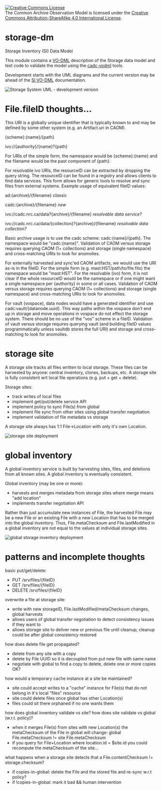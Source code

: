 <a rel="license" href="http://creativecommons.org/licenses/by-sa/4.0/">
<img alt="Creative Commons License" style="border-width:0" src="https://i.creativecommons.org/l/by-sa/4.0/88x31.png" /></a>
<br />The Common Archive Observation Model is licensed under the
<a rel="license" href="http://creativecommons.org/licenses/by-sa/4.0/">
Creative Commons Attribution-ShareAlike 4.0 International License</a>.

# storage-dm
Storage Inventory (SI) Data Model

This module contains a <a href="http://www.ivoa.net/documents/VODML/index.html">VO-DML</a> 
description of the Storage data model and test code to validate the model using the 
<a href="https://github.com/opencadc/core/tree/master/cadc-vodml">cadc-vodml</a> tools.

Development starts with the UML diagrams and the current version may be ahead of the 
<a href="https://github.com/pdowler/storage/blob/master/storage-dm/docs/index.html">SI VO-DML</a> documentation. 

<img alt="Storage System UML - development version" style="border-width:0" 
src="https://github.com/pdowler/storage/raw/master/storage-dm/src/main/resources/storage-inventory-0.1.png" />

# File.fileID thoughts...
This URI is a globally unique identifier that is typically known 
to and may be defined by some other system (e.g. an Artifact.uri 
in CAOM). 

{scheme}:{name}/{path}

ivo://{authority}/{name}?{path}

For URIs of the simple form, the namespace would be {scheme}:{name} and the filename would be the past component of {path}.

For resolvable ivo URIs, the resourceID can be extracted by dropping the query string. The resourceID 
can be found in a registry and allows clients to find data services. This form allows for generic tools to resolve
and sync files from external systems. Example usage of equivalent fileID values:

ad:{archive}/{filename} *classic*

cadc:{archive}/{filename} *new*

ivo://cadc.nrc.ca/data?{archive}/{filename} *resolvable data service?*

ivo://cadc.nrc.ca/data/{collection}?{archive}/{filename} *resolvable data collection?*

Basic archive usage is to use the cadc scheme: cadc:{name}/{path}. The namespace would be "cadc:{name}". Validation of 
CAOM versus storage requires querying CAOM (1+ collections) and storage (single namespace) and cross-matching URIs to 
look for anomolies. 

For externally harvested and sync'ed CAOM artifacts, we would use the URI as-is in the fileID. For the simple form 
(e.g. mast:HST/path/to/file.fits) the namespace would be "mast:HST". For the resolvable (ivo) form, it is not clear 
if the whole resourceID would be the namespace or if one might want a single namespace per {authority} in some or all 
cases. Validation of CAOM versus storage requires querying CAOM (1+ collections) and storage (single namespace) and 
cross-matching URIs to look for anomolies.

For vault (vospace), data nodes would have a generated identifier and use cadc:vault/{datanode.uuid}.
This way paths within the vospace don't end up in storage and move operations in vospace do not effect
the storage system. There should be no use of the "vos" scheme in a fileID. Validation of vault versus storage
requires querying vault (and building fileID values programmatically unless vaultdb stores the full URI) and storage
and cross-matching to look for anomolies.

# storage site
A storage site tracks all files written to local storage. These files can be harvested by anyone: central inventory, 
clones, backups, etc. A storage site is fully consistent wrt local file operations (e.g. put + get + delete).

Storage sites:
- track writes of local files
- implement get/put/delete service API
- implement policy to sync File(s) from global
- implement file sync from other sites using global transfer negotiation
- implement validation of file metadata vs storage

A storage site always has 1:1 File->Location with only it's own Location.

<img alt="storage site deployment" style="border-width:0" 
src="https://github.com/pdowler/storage/raw/master/storage-dm/docs/storage-site-deploy.png" />

# global inventory
A global inventory service is built by harvesting sites, files, and deletions from all known sites.
A global inventory is eventually consistent.

Global inventory (may be one or more):
- harvests and merges metadata from storage sites where merge means "add location"
- implements transfer negotiation API

Rather than just accumulate new instances of File, the harvested File may be a new File or an existing File 
with a new Location that has to be merged into the global inventory. Thus, File.metaChecksum and File.lastModified
in a global inventory are not equal to the values at individual storage sites.

<img alt="global storage inventory deployment" style="border-width:0" 
src="https://github.com/pdowler/storage/raw/master/storage-dm/docs/global-inventory-deploy.png" />

# patterns and incomplete thoughts

basic put/get/delete:
- PUT /srv/files/{fileID}
- GET /srv/files/{fileID}
- DELETE /srv/files/{fileID}

overwrite a file at storage site:
- write with new storageID, File.lastModified/metaChecksum changes, global harvests
- allows users of global transfer negotiation to detect consistency issues if they want to
- allows storage site to deliver new or previous file until cleanup; cleanup could be after global 
  consistency restored

how does delete file get propagated?
- delete from any site with a copy
- delete by File UUID so it is decoupled from put new file with same name
- negotiate with global to find a copy to delete, delete one or more copies OK?

how would a temporary cache instance at a site be maintained?
- site could accept writes to a "cache" instance for File(s) that do not belong
  in it's local "files" resource
- site could delete files once global has other Location(s)
- files could sit there orphaned if no one wants them

how does global inventory validate vs site?  how does site validate vs global (w.r.t. policy)?
- when it merges File(s) from sites with new Location(s) the metaChecksum 
  of the File in global will change: global File.metaChecksum != site File.metaChecksum
- if you query for File+Location where location.id = $site.id you could recompute 
  the metaChecksum of the site... 

what happens when a storage site detects that a File.contentChecksum != storage.checksum?
- if copies-in-global: delete the File and the stored file and re-sync w.r.t policy?
- if !copies-in-global: mark it bad && human intervention

